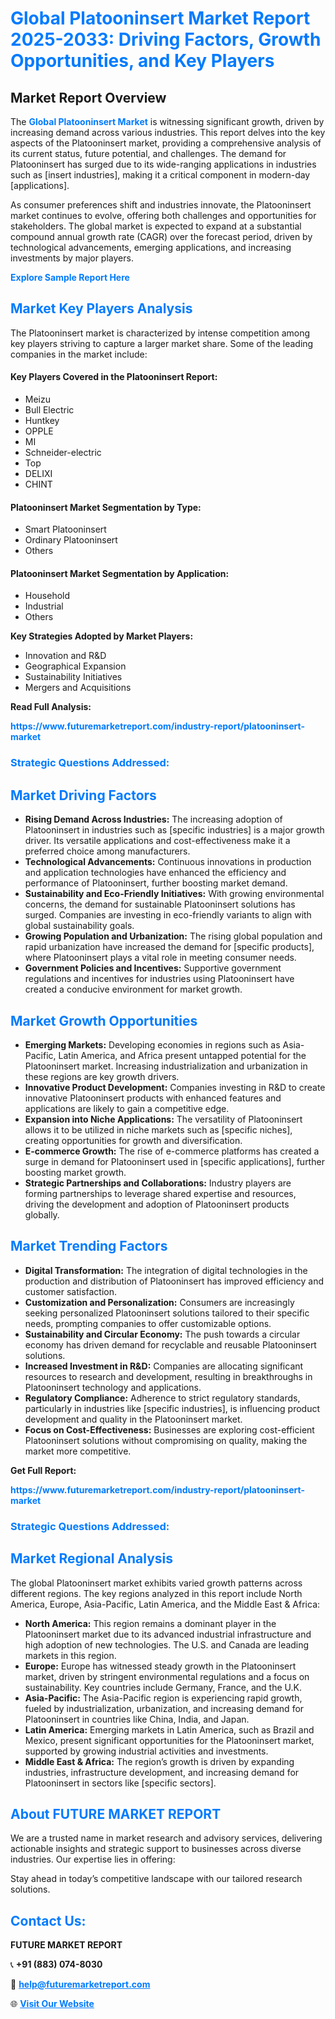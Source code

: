 <h1 style="color: #007BFF;">Global Platooninsert Market Report 2025-2033: Driving Factors, Growth Opportunities, and Key Players</h1>

<section id="overview">
<h2>Market Report Overview</h2>
<p>The <a href="https://www.futuremarketreport.com/industry-report/platooninsert-market" style="color: #007BFF; text-decoration: none;"><strong>Global Platooninsert Market</strong></a> is witnessing significant growth, driven by increasing demand across various industries. This report delves into the key aspects of the Platooninsert market, providing a comprehensive analysis of its current status, future potential, and challenges. The demand for Platooninsert has surged due to its wide-ranging applications in industries such as [insert industries], making it a critical component in modern-day [applications].</p>
<p>As consumer preferences shift and industries innovate, the Platooninsert market continues to evolve, offering both challenges and opportunities for stakeholders. The global market is expected to expand at a substantial compound annual growth rate (CAGR) over the forecast period, driven by technological advancements, emerging applications, and increasing investments by major players.</p>
</section>

<section id="overview">
<p><a href="https://www.futuremarketreport.com/request-sample/reportId=56099" style="color: #007BFF; text-decoration: none;"><strong>Explore Sample Report Here</strong></a></p>
</section>

<section id="key-players">
<h2 style="color: #007BFF;">Market Key Players Analysis</h2>
<p>The Platooninsert market is characterized by intense competition among key players striving to capture a larger market share. Some of the leading companies in the market include:</p>
<h4>Key Players Covered in the Platooninsert Report:</h4>
<ul><li>Meizu</li><li>Bull Electric</li><li>Huntkey</li><li>OPPLE</li><li>MI</li><li>Schneider-electric</li><li>Top</li><li>DELIXI</li><li>CHINT</li></ul>
<h4>Platooninsert Market Segmentation by Type:</h4>
<ul><li>Smart Platooninsert</li><li>Ordinary Platooninsert</li><li>Others</li></ul>

<h4>Platooninsert Market Segmentation by Application:</h4>
<ul><li>Household</li><li>Industrial</li><li>Others</li></ul>
<p><strong>Key Strategies Adopted by Market Players:</strong></p>
<ul>
<li>Innovation and R&D</li>
<li>Geographical Expansion</li>
<li>Sustainability Initiatives</li>
<li>Mergers and Acquisitions</li>
</ul>
</section>

<section>
<p><strong>Read Full Analysis: </strong></p><a href="https://www.futuremarketreport.com/industry-report/platooninsert-market" style="color: #007BFF; text-decoration: none;"><strong>https://www.futuremarketreport.com/industry-report/platooninsert-market</strong></a>
<h3 style="color: #007BFF;">Strategic Questions Addressed:</h3>
</section>

<section id="driving-factors">
<h2 style="color: #007BFF;">Market Driving Factors</h2>
<ul>
<li><strong>Rising Demand Across Industries:</strong> The increasing adoption of Platooninsert in industries such as [specific industries] is a major growth driver. Its versatile applications and cost-effectiveness make it a preferred choice among manufacturers.</li>
<li><strong>Technological Advancements:</strong> Continuous innovations in production and application technologies have enhanced the efficiency and performance of Platooninsert, further boosting market demand.</li>
<li><strong>Sustainability and Eco-Friendly Initiatives:</strong> With growing environmental concerns, the demand for sustainable Platooninsert solutions has surged. Companies are investing in eco-friendly variants to align with global sustainability goals.</li>
<li><strong>Growing Population and Urbanization:</strong> The rising global population and rapid urbanization have increased the demand for [specific products], where Platooninsert plays a vital role in meeting consumer needs.</li>
<li><strong>Government Policies and Incentives:</strong> Supportive government regulations and incentives for industries using Platooninsert have created a conducive environment for market growth.</li>
</ul>
</section>

<section id="growth-opportunities">
<h2 style="color: #007BFF;">Market Growth Opportunities</h2>
<ul>
<li><strong>Emerging Markets:</strong> Developing economies in regions such as Asia-Pacific, Latin America, and Africa present untapped potential for the Platooninsert market. Increasing industrialization and urbanization in these regions are key growth drivers.</li>
<li><strong>Innovative Product Development:</strong> Companies investing in R&D to create innovative Platooninsert products with enhanced features and applications are likely to gain a competitive edge.</li>
<li><strong>Expansion into Niche Applications:</strong> The versatility of Platooninsert allows it to be utilized in niche markets such as [specific niches], creating opportunities for growth and diversification.</li>
<li><strong>E-commerce Growth:</strong> The rise of e-commerce platforms has created a surge in demand for Platooninsert used in [specific applications], further boosting market growth.</li>
<li><strong>Strategic Partnerships and Collaborations:</strong> Industry players are forming partnerships to leverage shared expertise and resources, driving the development and adoption of Platooninsert products globally.</li>
</ul>
</section>

<section id="trending-factors">
<h2 style="color: #007BFF;">Market Trending Factors</h2>
<ul>
<li><strong>Digital Transformation:</strong> The integration of digital technologies in the production and distribution of Platooninsert has improved efficiency and customer satisfaction.</li>
<li><strong>Customization and Personalization:</strong> Consumers are increasingly seeking personalized Platooninsert solutions tailored to their specific needs, prompting companies to offer customizable options.</li>
<li><strong>Sustainability and Circular Economy:</strong> The push towards a circular economy has driven demand for recyclable and reusable Platooninsert solutions.</li>
<li><strong>Increased Investment in R&D:</strong> Companies are allocating significant resources to research and development, resulting in breakthroughs in Platooninsert technology and applications.</li>
<li><strong>Regulatory Compliance:</strong> Adherence to strict regulatory standards, particularly in industries like [specific industries], is influencing product development and quality in the Platooninsert market.</li>
<li><strong>Focus on Cost-Effectiveness:</strong> Businesses are exploring cost-efficient Platooninsert solutions without compromising on quality, making the market more competitive.</li>
</ul>
</section>

<section>
<p><strong>Get Full Report: </strong></p><a href="https://www.futuremarketreport.com/industry-report/platooninsert-market" style="color: #007BFF; text-decoration: none;"><strong>https://www.futuremarketreport.com/industry-report/platooninsert-market</strong></a>
<h3 style="color: #007BFF;">Strategic Questions Addressed:</h3>
</section>


<section id="regional-analysis">
<h2 style="color: #007BFF;">Market Regional Analysis</h2>
<p>The global Platooninsert market exhibits varied growth patterns across different regions. The key regions analyzed in this report include North America, Europe, Asia-Pacific, Latin America, and the Middle East & Africa:</p>
<ul>
<li><strong>North America:</strong> This region remains a dominant player in the Platooninsert market due to its advanced industrial infrastructure and high adoption of new technologies. The U.S. and Canada are leading markets in this region.</li>
<li><strong>Europe:</strong> Europe has witnessed steady growth in the Platooninsert market, driven by stringent environmental regulations and a focus on sustainability. Key countries include Germany, France, and the U.K.</li>
<li><strong>Asia-Pacific:</strong> The Asia-Pacific region is experiencing rapid growth, fueled by industrialization, urbanization, and increasing demand for Platooninsert in countries like China, India, and Japan.</li>
<li><strong>Latin America:</strong> Emerging markets in Latin America, such as Brazil and Mexico, present significant opportunities for the Platooninsert market, supported by growing industrial activities and investments.</li>
<li><strong>Middle East & Africa:</strong> The region’s growth is driven by expanding industries, infrastructure development, and increasing demand for Platooninsert in sectors like [specific sectors].</li>
</ul>
</section>

<footer>
<h2 style="color: #007BFF;">About FUTURE MARKET REPORT</h2>
<p>We are a trusted name in market research and advisory services, delivering actionable insights and strategic support to businesses across diverse industries. Our expertise lies in offering:</p>

<p>Stay ahead in today’s competitive landscape with our tailored research solutions.</p>

<h2 style="color: #007BFF;">Contact Us:</h2>
<p><strong>FUTURE MARKET REPORT</strong></p>
<p>📞 <strong>+91 (883) 074-8030</strong></p>
<p>📧 <strong><a href="mailto:help@futuremarketreport.com" style="color: #007BFF;">help@futuremarketreport.com</a></strong></p>
<p>🌐 <strong><a href="https://www.futuremarketreport.com/" style="color: #007BFF;">Visit Our Website</a></strong></p>
</footer>